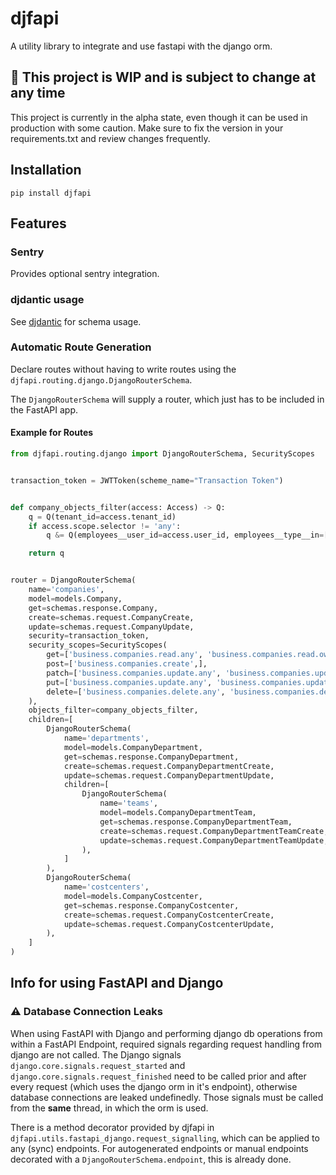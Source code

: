 # djfapi

A utility library to integrate and use fastapi with the django orm.

## 🚧 This project is WIP and is subject to change at any time

This project is currently in the alpha state, even though it can be used in production with some caution. Make sure to fix the version in your requirements.txt and review changes frequently.

## Installation

`pip install djfapi`

## Features

### Sentry

Provides optional sentry integration.

### djdantic usage

See [djdantic](https://github.com/Voltane-EU/djdantic) for schema usage.

### Automatic Route Generation

Declare routes without having to write routes using the `djfapi.routing.django.DjangoRouterSchema`.

The `DjangoRouterSchema` will supply a router, which just has to be included in the FastAPI app.

#### Example for Routes

```python
from djfapi.routing.django import DjangoRouterSchema, SecurityScopes


transaction_token = JWTToken(scheme_name="Transaction Token")


def company_objects_filter(access: Access) -> Q:
    q = Q(tenant_id=access.tenant_id)
    if access.scope.selector != 'any':
        q &= Q(employees__user_id=access.user_id, employees__type__in=[models.Employee.EmployeeType.OWNER, models.Employee.EmployeeType.ADMIN])

    return q


router = DjangoRouterSchema(
    name='companies',
    model=models.Company,
    get=schemas.response.Company,
    create=schemas.request.CompanyCreate,
    update=schemas.request.CompanyUpdate,
    security=transaction_token,
    security_scopes=SecurityScopes(
        get=['business.companies.read.any', 'business.companies.read.own',],
        post=['business.companies.create',],
        patch=['business.companies.update.any', 'business.companies.update.own',],
        put=['business.companies.update.any', 'business.companies.update.own',],
        delete=['business.companies.delete.any', 'business.companies.delete.own',],
    ),
    objects_filter=company_objects_filter,
    children=[
        DjangoRouterSchema(
            name='departments',
            model=models.CompanyDepartment,
            get=schemas.response.CompanyDepartment,
            create=schemas.request.CompanyDepartmentCreate,
            update=schemas.request.CompanyDepartmentUpdate,
            children=[
                DjangoRouterSchema(
                    name='teams',
                    model=models.CompanyDepartmentTeam,
                    get=schemas.response.CompanyDepartmentTeam,
                    create=schemas.request.CompanyDepartmentTeamCreate,
                    update=schemas.request.CompanyDepartmentTeamUpdate,
                ),
            ]
        ),
        DjangoRouterSchema(
            name='costcenters',
            model=models.CompanyCostcenter,
            get=schemas.response.CompanyCostcenter,
            create=schemas.request.CompanyCostcenterCreate,
            update=schemas.request.CompanyCostcenterUpdate,
        ),
    ]
)
```

## Info for using FastAPI and Django

### ⚠️ Database Connection Leaks

When using FastAPI with Django and performing django db operations from within a FastAPI Endpoint, required signals regarding request handling from django are not called.
The Django signals `django.core.signals.request_started` and `django.core.signals.request_finished` need to be called prior and after every request (which uses the django orm in it's endpoint), otherwise database connections are leaked undefinedly. Those signals must be called from the **same** thread, in which the orm is used.

There is a method decorator provided by djfapi in `djfapi.utils.fastapi_django.request_signalling`, which can be applied to any (sync) endpoints. For autogenerated endpoints or manual endpoints decorated with a `DjangoRouterSchema.endpoint`, this is already done.
